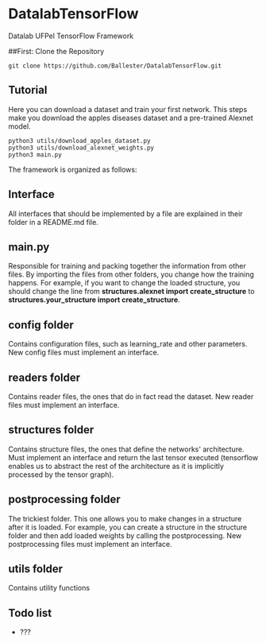 # DatalabTensorFlow
Datalab UFPel TensorFlow Framework

##First: Clone the Repository
```shell
git clone https://github.com/Ballester/DatalabTensorFlow.git
```


## Tutorial
Here you can download a dataset and train your first network. This steps make you download the apples diseases dataset and a pre-trained Alexnet model.

```shell
python3 utils/download_apples_dataset.py
python3 utils/download_alexnet_weights.py
python3 main.py
```

The framework is organized as follows:

## Interface
All interfaces that should be implemented by a file are explained in their folder in a README.md file.

## main.py
Responsible for training and packing together the information from other files.
By importing the files from other folders, you change how the training happens. For example, if you want to change the loaded structure, you should change the line from **structures.alexnet import create_structure** to **structures.your_structure import create_structure**.

## config folder
Contains configuration files, such as learning_rate and other parameters. New config files must implement an interface.

## readers folder
Contains reader files, the ones that do in fact read the dataset. New reader files must implement an interface.

## structures folder
Contains structure files, the ones that define the networks' architecture. Must implement an interface and return the last tensor executed (tensorflow enables us to abstract the rest of the architecture as it is implicitly processed by the tensor graph).

## postprocessing folder
The trickiest folder. This one allows you to make changes in a structure after it is loaded. For example, you can create a structure in the structure folder and then add loaded weights by calling the postprocessing. New postprocessing files must implement an interface.

## utils folder
Contains utility functions

## Todo list
+ ???
